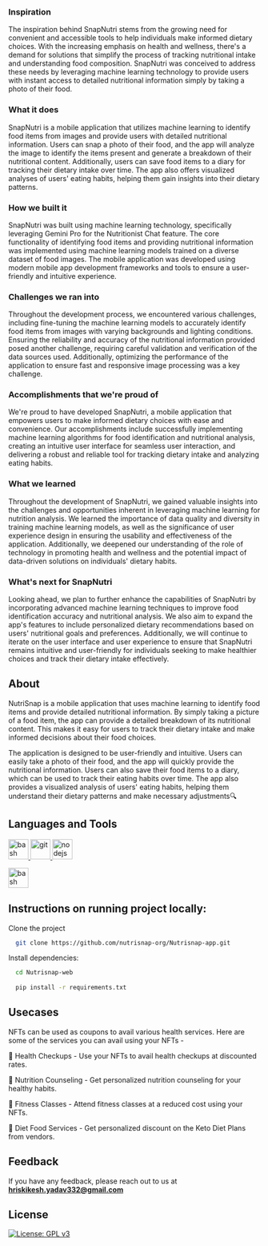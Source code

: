 ### Inspiration
The inspiration behind SnapNutri stems from the growing need for convenient and accessible tools to help individuals make informed dietary choices. With the increasing emphasis on health and wellness, there's a demand for solutions that simplify the process of tracking nutritional intake and understanding food composition. SnapNutri was conceived to address these needs by leveraging machine learning technology to provide users with instant access to detailed nutritional information simply by taking a photo of their food.

### What it does
SnapNutri is a mobile application that utilizes machine learning to identify food items from images and provide users with detailed nutritional information. Users can snap a photo of their food, and the app will analyze the image to identify the items present and generate a breakdown of their nutritional content. Additionally, users can save food items to a diary for tracking their dietary intake over time. The app also offers visualized analyses of users' eating habits, helping them gain insights into their dietary patterns.

### How we built it
SnapNutri was built using machine learning technology, specifically leveraging Gemini Pro for the Nutritionist Chat feature. The core functionality of identifying food items and providing nutritional information was implemented using machine learning models trained on a diverse dataset of food images. The mobile application was developed using modern mobile app development frameworks and tools to ensure a user-friendly and intuitive experience.

### Challenges we ran into
Throughout the development process, we encountered various challenges, including fine-tuning the machine learning models to accurately identify food items from images with varying backgrounds and lighting conditions. Ensuring the reliability and accuracy of the nutritional information provided posed another challenge, requiring careful validation and verification of the data sources used. Additionally, optimizing the performance of the application to ensure fast and responsive image processing was a key challenge.

### Accomplishments that we're proud of
We're proud to have developed SnapNutri, a mobile application that empowers users to make informed dietary choices with ease and convenience. Our accomplishments include successfully implementing machine learning algorithms for food identification and nutritional analysis, creating an intuitive user interface for seamless user interaction, and delivering a robust and reliable tool for tracking dietary intake and analyzing eating habits.

### What we learned
Throughout the development of SnapNutri, we gained valuable insights into the challenges and opportunities inherent in leveraging machine learning for nutrition analysis. We learned the importance of data quality and diversity in training machine learning models, as well as the significance of user experience design in ensuring the usability and effectiveness of the application. Additionally, we deepened our understanding of the role of technology in promoting health and wellness and the potential impact of data-driven solutions on individuals' dietary habits.

### What's next for SnapNutri
Looking ahead, we plan to further enhance the capabilities of SnapNutri by incorporating advanced machine learning techniques to improve food identification accuracy and nutritional analysis. We also aim to expand the app's features to include personalized dietary recommendations based on users' nutritional goals and preferences. Additionally, we will continue to iterate on the user interface and user experience to ensure that SnapNutri remains intuitive and user-friendly for individuals seeking to make healthier choices and track their dietary intake effectively.











## About

NutriSnap is a mobile application that uses machine learning to identify food items and provide detailed nutritional information. By simply taking a picture of a food item, the app can provide a detailed breakdown of its nutritional content. This makes it easy for users to track their dietary intake and make informed decisions about their food choices.

The application is designed to be user-friendly and intuitive. Users can easily take a photo of their food, and the app will quickly provide the nutritional information. Users can also save their food items to a diary, which can be used to track their eating habits over time. The app also provides a visualized analysis of users' eating habits, helping them understand their dietary patterns and make necessary adjustments🔍





## Languages and Tools

<p align="left"> <a href="https://www.gnu.org/software/bash/" target="_blank" rel="noreferrer"> <img src="https://www.vectorlogo.zone/logos/gnu_bash/gnu_bash-icon.svg" alt="bash" width="40" height="40"/> </a>  <a href="https://git-scm.com/" target="_blank" rel="noreferrer"> <img src="https://www.vectorlogo.zone/logos/git-scm/git-scm-icon.svg" alt="git" width="40" height="40"/> <a href="https://huggingface.co/" target="_blank" rel="noreferrer"> <img src="https://www.svgrepo.com/show/401953/hugging-face.svg" alt="nodejs" width="40" height="40"/> </a><p align="left"> <a href="https://streamlit.io/" target="_blank" rel="noreferrer"> <img src="https://seeklogo.com/images/S/streamlit-logo-1A3B208AE4-seeklogo.com.png" alt="bash" width="40" height="40"/> </a>


 

 
 ## Instructions on running project locally:

Clone the project

```bash
  git clone https://github.com/nutrisnap-org/Nutrisnap-app.git
```

Install dependencies:

```bash
  cd Nutrisnap-web
  
  pip install -r requirements.txt
```

## Usecases

NFTs can be used as coupons to avail various health services. Here are some of the services you can avail using your NFTs -

🏥 Health Checkups - Use your NFTs to avail health checkups at discounted rates.

🍎 Nutrition Counseling - Get personalized nutrition counseling for your healthy habits.

💃 Fitness Classes - Attend fitness classes at a reduced cost using your NFTs.

🥗 Diet Food Services - Get personalized discount on the Keto Diet Plans from vendors.



## Feedback

If you have any feedback, please reach out to us at **hriskikesh.yadav332@gmail.com**



## License

[![License: GPL v3](https://img.shields.io/badge/License-GPLv3-blue.svg)](https://www.gnu.org/licenses/gpl-3.0)

